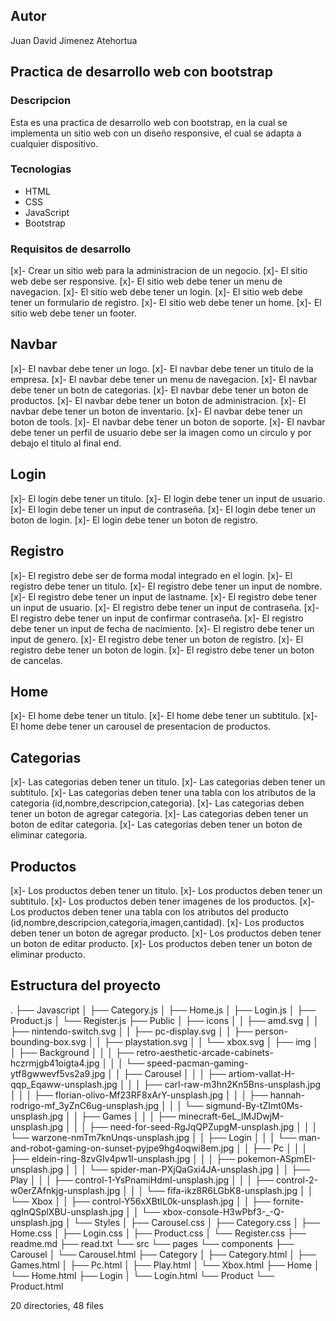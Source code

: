 ## Autor
Juan David Jimenez Atehortua

## Practica de desarrollo web con bootstrap

### Descripcion

Esta es una practica de desarrollo web con bootstrap, en la cual se implementa un sitio web con un diseño responsive, el cual se adapta a cualquier dispositivo.

### Tecnologias

- HTML
- CSS
- JavaScript
- Bootstrap

### Requisitos de desarrollo

[x]- Crear un sitio web para la administracion de un negocio.
[x]- El sitio web debe ser responsive.
[x]- El sitio web debe tener un menu de navegacion.
[x]- El sitio web debe tener un login.
[x]- El sitio web debe tener un formulario de registro.
[x]- El sitio web debe tener un home.
[x]- El sitio web debe tener un footer.

## Navbar
[x]- El navbar debe tener un logo.
[x]- El navbar debe tener un titulo de la empresa.
[x]- El navbar debe tener un menu de navegacion.
[x]- El navbar debe tener un botn de categorias.
[x]- El navbar debe tener un boton de productos.
[x]- El navbar debe tener un boton de administracion.
[x]- El navbar debe tener un boton de inventario.
[x]- El navbar debe tener un boton de tools.
[x]- El navbar debe tener un boton de soporte.
[x]- El navbar debe tener un perfil de usuario debe ser la imagen como un circulo y por debajo el titulo al final end.

## Login
[x]- El login debe tener un titulo.
[x]- El login debe tener un input de usuario.
[x]- El login debe tener un input de contraseña.
[x]- El login debe tener un boton de login.
[x]- El login debe tener un boton de registro.

## Registro
[x]- El registro debe ser de forma modal integrado en el login.
[x]- El registro debe tener un titulo.
[x]- El registro debe tener un input de nombre.
[x]- El registro debe tener un input de lastname.
[x]- El registro debe tener un input de usuario.
[x]- El registro debe tener un input de contraseña.
[x]- El registro debe tener un input de confirmar contraseña.
[x]- El registro debe tener un input de fecha de nacimiento.
[x]- El registro debe tener un input de genero.
[x]- El registro debe tener un boton de registro.
[x]- El registro debe tener un boton de login.
[x]- El registro debe tener un boton de cancelas.

## Home
[x]- El home debe tener un titulo.
[x]- El home debe tener un subtitulo.
[x]- El home debe tener un carousel de presentacion de productos.

## Categorias
[x]- Las categorias deben tener un titulo.
[x]- Las categorias deben tener un subtitulo.
[x]- Las categorias deben tener una tabla con los atributos de la categoria (id,nombre,descripcion,categoria).
[x]- Las categorias deben tener un boton de agregar categoria.
[x]- Las categorias deben tener un boton de editar categoria.
[x]- Las categorias deben tener un boton de eliminar categoria.

## Productos
[x]- Los productos deben tener un titulo.
[x]- Los productos deben tener un subtitulo.
[x]- Los productos deben tener imagenes de los productos.
[x]- Los productos deben tener una tabla con los atributos del producto (id,nombre,descripcion,categoria,imagen,cantidad).
[x]- Los productos deben tener un boton de agregar producto.
[x]- Los productos deben tener un boton de editar producto.
[x]- Los productos deben tener un boton de eliminar producto.




## Estructura del proyecto
.
├── Javascript
│   ├── Category.js
│   ├── Home.js
│   ├── Login.js
│   ├── Product.js
│   └── Register.js
├── Public
│   ├── icons
│   │   ├── amd.svg
│   │   ├── nintendo-switch.svg
│   │   ├── pc-display.svg
│   │   ├── person-bounding-box.svg
│   │   ├── playstation.svg
│   │   └── xbox.svg
│   ├── img
│   │   ├── Background
│   │   │   ├── retro-aesthetic-arcade-cabinets-hczrmjgb41oigta4.jpg
│   │   │   └── speed-pacman-gaming-ytf8gwwevf5vs2a9.jpg
│   │   ├── Carousel
│   │   │   ├── artiom-vallat-H-qqp_Eqaww-unsplash.jpg
│   │   │   ├── carl-raw-m3hn2Kn5Bns-unsplash.jpg
│   │   │   ├── florian-olivo-Mf23RF8xArY-unsplash.jpg
│   │   │   ├── hannah-rodrigo-mf_3yZnC6ug-unsplash.jpg
│   │   │   └── sigmund-By-tZImt0Ms-unsplash.jpg
│   │   ├── Games
│   │   │   ├── minecraft-6eL_lMJDwjM-unsplash.jpg
│   │   │   ├── need-for-seed-RgJqQPZupgM-unsplash.jpg
│   │   │   └── warzone-nmTm7knUnqs-unsplash.jpg
│   │   ├── Login
│   │   │   └── man-and-robot-gaming-on-sunset-pyjpe9hg4oqwi8em.jpg
│   │   ├── Pc
│   │   │   ├── eldein-ring-8zvGIv4pw1I-unsplash.jpg
│   │   │   ├── pokemon-ASpmEI-unsplash.jpg
│   │   │   └── spider-man-PXjQaGxi4JA-unsplash.jpg
│   │   ├── Play
│   │   │   ├── control-1-YsPnamiHdmI-unsplash.jpg
│   │   │   ├── control-2-w0erZAfnkjg-unsplash.jpg
│   │   │   └── fifa-ikz8R6LGbK8-unsplash.jpg
│   │   └── Xbox
│   │       ├── control-Y56xXBtlL0k-unsplash.jpg
│   │       ├── fornite-qgInQSplXBU-unsplash.jpg
│   │       └── xbox-console-H3wPbf3-_-Q-unsplash.jpg
│   └── Styles
│       ├── Carousel.css
│       ├── Category.css
│       ├── Home.css
│       ├── Login.css
│       ├── Product.css
│       └── Register.css
├── readme.md
├── read.txt
└── src
    └── pages
        └── components
            ├── Carousel
            │   └── Carousel.html
            ├── Category
            │   ├── Category.html
            │   ├── Games.html
            │   ├── Pc.html
            │   ├── Play.html
            │   └── Xbox.html
            ├── Home
            │   └── Home.html
            ├── Login
            │   └── Login.html
            └── Product
                └── Product.html

20 directories, 48 files